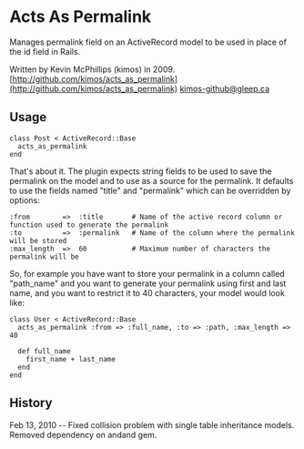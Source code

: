 # Acts As Permalink

Manages permalink field on an ActiveRecord model to be used in place of the id field in Rails.

Written by Kevin McPhillips (kimos) in 2009.
[http://github.com/kimos/acts_as_permalink](http://github.com/kimos/acts_as_permalink)
[kimos-github@gleep.ca](mailto:kimos-github@gleep.ca)


## Usage

    class Post < ActiveRecord::Base
      acts_as_permalink
    end

That's about it. 
The plugin expects string fields to be used to save the permalink on the model and to use as a source for the permalink. It defaults to use the fields named "title" and "permalink" which can be overridden by options:

    :from        =>  :title       # Name of the active record column or function used to generate the permalink
    :to          =>  :permalink   # Name of the column where the permalink will be stored
    :max_length  =>  60           # Maximum number of characters the permalink will be

So, for example you have want to store your permalink in a column called "path_name" and you want to generate your permalink using first and last name, and you want to restrict it to 40 characters, your model would look like:

    class User < ActiveRecord::Base
      acts_as_permalink :from => :full_name, :to => :path, :max_length => 40

      def full_name
        first_name + last_name
      end
    end


## History

Feb 13, 2010  --  Fixed collision problem with single table inheritance models. Removed dependency on andand gem.

